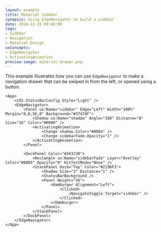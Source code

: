 ```yaml
---
layout: example
title: Material sidebar
synopsis: Using EdgeNavigator to build a sidebar
date: 2016-12-28 00:00:00
tags:
- Sidebar
- Navigation
- Material Design
uxConcepts:
- EdgeNavigator
- ActivatingAnimation
preview-image: material-drawer.png
---
```

This example illustrates how you can use `EdgeNavigator` to make a navigation drawer that can be swiped in from the left, or opened using a button.

```
<App>
	<iOS.StatusBarConfig Style="Light" />
	<EdgeNavigator>
		<Panel ux:Name="sidebar" Edge="Left" Width="100%" Margin="0,0,56,0" Background="#37474F">
			<Shadow ux:Name="shadow" Angle="180" Distance="8" Size="16" Color="#0000" />
			<ActivatingAnimation>
				<Change shadow.Color="#0004" />
				<Change sidebarFade.Opacity="1" />
			</ActivatingAnimation>
		</Panel>
		
		<DockPanel Color="#263238">
			<Rectangle ux:Name="sidebarFade" Layer="Overlay" Color="#0005" Opacity="0" HitTestMode="None" />
			<StackPanel Dock="Top" Color="#2196F3">
				<Shadow Size="3" Distance="1" />
				<StatusBarBackground />
				<Panel Height="56">
					<Hamburger Alignment="Left">
						<Clicked>
							<NavigateToggle Target="sidebar" />
						</Clicked>
					</Hamburger>
				</Panel>
			</StackPanel>
		</DockPanel>
	</EdgeNavigator>
</App>
```